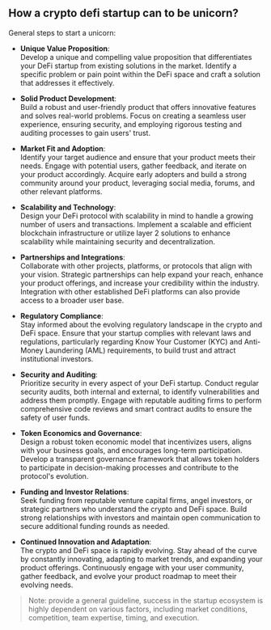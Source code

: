 ## How a crypto defi startup can to be unicorn?

General steps to start a unicorn:

- **Unique Value Proposition**:\
Develop a unique and compelling value proposition that differentiates your DeFi startup from existing solutions in the market. Identify a specific problem or pain point within the DeFi space and craft a solution that addresses it effectively.

- **Solid Product Development**:\
Build a robust and user-friendly product that offers innovative features and solves real-world problems. Focus on creating a seamless user experience, ensuring security, and employing rigorous testing and auditing processes to gain users' trust.

- **Market Fit and Adoption**:\
Identify your target audience and ensure that your product meets their needs. Engage with potential users, gather feedback, and iterate on your product accordingly. Acquire early adopters and build a strong community around your product, leveraging social media, forums, and other relevant platforms.

- **Scalability and Technology**:\
Design your DeFi protocol with scalability in mind to handle a growing number of users and transactions. Implement a scalable and efficient blockchain infrastructure or utilize layer 2 solutions to enhance scalability while maintaining security and decentralization.

- **Partnerships and Integrations**:\
Collaborate with other projects, platforms, or protocols that align with your vision. Strategic partnerships can help expand your reach, enhance your product offerings, and increase your credibility within the industry. Integration with other established DeFi platforms can also provide access to a broader user base.

- **Regulatory Compliance**:\
Stay informed about the evolving regulatory landscape in the crypto and DeFi space. Ensure that your startup complies with relevant laws and regulations, particularly regarding Know Your Customer (KYC) and Anti-Money Laundering (AML) requirements, to build trust and attract institutional investors.

- **Security and Auditing**:\
Prioritize security in every aspect of your DeFi startup. Conduct regular security audits, both internal and external, to identify vulnerabilities and address them promptly. Engage with reputable auditing firms to perform comprehensive code reviews and smart contract audits to ensure the safety of user funds.

- **Token Economics and Governance**:\
Design a robust token economic model that incentivizes users, aligns with your business goals, and encourages long-term participation. Develop a transparent governance framework that allows token holders to participate in decision-making processes and contribute to the protocol's evolution.

- **Funding and Investor Relations**:\
Seek funding from reputable venture capital firms, angel investors, or strategic partners who understand the crypto and DeFi space. Build strong relationships with investors and maintain open communication to secure additional funding rounds as needed.

- **Continued Innovation and Adaptation**:\
The crypto and DeFi space is rapidly evolving. Stay ahead of the curve by constantly innovating, adapting to market trends, and expanding your product offerings. Continuously engage with your user community, gather feedback, and evolve your product roadmap to meet their evolving needs.

> Note: provide a general guideline, success in the startup ecosystem is highly dependent on various factors, including market conditions, competition, team expertise, timing, and execution.
